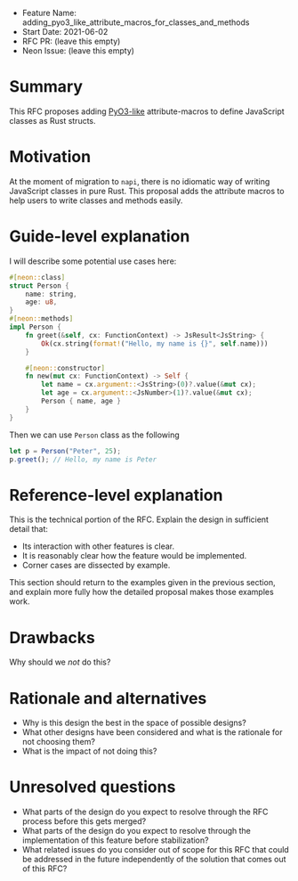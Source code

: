 - Feature Name: adding_pyo3_like_attribute_macros_for_classes_and_methods
- Start Date: 2021-06-02
- RFC PR: (leave this empty)
- Neon Issue: (leave this empty)

# Summary
[summary]: #summary

This RFC proposes adding [PyO3-like](https://pyo3.rs/v0.13.2/class.html) attribute-macros to define JavaScript classes as Rust structs. 

# Motivation
[motivation]: #motivation

At the moment of migration to `napi`, there is no idiomatic way of writing JavaScript classes in pure Rust. This proposal adds the attribute macros to help users to write classes and methods easily. 

# Guide-level explanation
[guide-level-explanation]: #guide-level-explanation

I will describe some potential use cases here:
```rust
#[neon::class]
struct Person {
    name: string,
    age: u8,
}
#[neon::methods]
impl Person {
    fn greet(&self, cx: FunctionContext) -> JsResult<JsString> {
        Ok(cx.string(format!("Hello, my name is {}", self.name)))
    }

    #[neon::constructor]
    fn new(mut cx: FunctionContext) -> Self {
        let name = cx.argument::<JsString>(0)?.value(&mut cx);
        let age = cx.argument::<JsNumber>(1)?.value(&mut cx);
        Person { name, age }
    }
}
```

Then we can use `Person` class as the following
```JavaScript
let p = Person("Peter", 25);
p.greet(); // Hello, my name is Peter
```

# Reference-level explanation
[reference-level-explanation]: #reference-level-explanation

This is the technical portion of the RFC. Explain the design in sufficient detail that:

- Its interaction with other features is clear.
- It is reasonably clear how the feature would be implemented.
- Corner cases are dissected by example.

This section should return to the examples given in the previous section, and explain more fully how the detailed proposal makes those examples work.

# Drawbacks
[drawbacks]: #drawbacks

Why should we _not_ do this?

# Rationale and alternatives
[alternatives]: #alternatives

- Why is this design the best in the space of possible designs?
- What other designs have been considered and what is the rationale for not choosing them?
- What is the impact of not doing this?

# Unresolved questions
[unresolved]: #unresolved-questions

- What parts of the design do you expect to resolve through the RFC process before this gets merged?
- What parts of the design do you expect to resolve through the implementation of this feature before stabilization?
- What related issues do you consider out of scope for this RFC that could be addressed in the future independently of the solution that comes out of this RFC?
